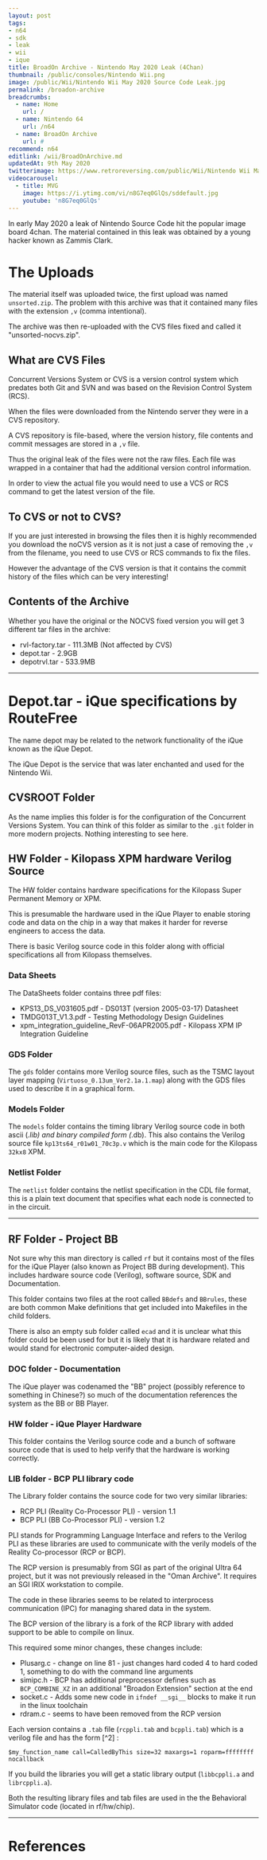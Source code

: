 ```yaml
---
layout: post
tags: 
- n64
- sdk
- leak
- wii
- ique
title: BroadOn Archive - Nintendo May 2020 Leak (4Chan)
thumbnail: /public/consoles/Nintendo Wii.png
image: /public/Wii/Nintendo Wii May 2020 Source Code Leak.jpg
permalink: /broadon-archive
breadcrumbs:
  - name: Home
    url: /
  - name: Nintendo 64
    url: /n64
  - name: BroadOn Archive
    url: #
recommend: n64
editlink: /wii/BroadOnArchive.md
updatedAt: 9th May 2020
twitterimage: https://www.retroreversing.com/public/Wii/Nintendo Wii May 2020 Source Code Leak.jpg
videocarousel:
  - title: MVG
    image: https://i.ytimg.com/vi/n8G7eq0GlQs/sddefault.jpg
    youtube: 'n8G7eq0GlQs'
---
```


In early May 2020 a leak of Nintendo Source Code hit the popular image board 4chan. The material contained in this leak was obtained by a young hacker known as Zammis Clark.

# The Uploads 
The material itself was uploaded twice, the first upload was named `unsorted.zip`. The problem with this archive was that it contained many files with the extension `,v` (comma intentional).

The archive was then re-uploaded with the CVS files fixed and called it "unsorted-nocvs.zip".

## What are CVS Files
Concurrent Versions System or CVS is a version control system which predates both Git and SVN and was based on the Revision Control System (RCS).

When the files were downloaded from the Nintendo server they were in a CVS repository. 

A CVS repository is file-based, where the version history, file contents and commit messages are stored in a `,v` file.

Thus the original leak of the files were not the raw files. Each file was wrapped in a container that had the additional version control information.

In order to view the actual file you would need to use a VCS or RCS command to get the latest version of the file.

## To CVS or not to CVS?
If you are just interested in browsing the files then it is highly recommended you download the noCVS version as it is not just a case of removing the `,v` from the filename, you need to use CVS or RCS commands to fix the files.

However the advantage of the CVS version is that it contains the commit history of the files which can be very interesting!

## Contents of the Archive
Whether you have the original or the NOCVS fixed version you will get 3 different tar files in the archive:
* rvl-factory.tar - 111.3MB (Not affected by CVS)
* depot.tar -  2.9GB
* depotrvl.tar - 533.9MB

---
# Depot.tar - iQue specifications by RouteFree
The name depot may be related to the network functionality of the iQue  known as the iQue Depot. 

The iQue Depot is the service that was later enchanted and used for the Nintendo Wii. 

## CVSROOT Folder
As the name implies this folder is for the configuration of the Concurrent Versions System. You can think of this folder as similar to the `.git` folder in more modern projects. Nothing interesting to see here.

## HW Folder - Kilopass XPM hardware Verilog Source
The HW folder contains hardware specifications for the Kilopass Super Permanent Memory or XPM.

This is presumable the hardware used in the iQue Player to enable storing code and data on the chip in a way that makes it harder for reverse engineers to access the data.

There is basic Verilog source code in this folder along with official specifications all from Kilopass themselves.

### Data Sheets
The DataSheets folder contains three pdf files:
* KPS13_DS_V031605.pdf - DS013T (version 2005-03-17) Datasheet
* TMDG013T_V1.3.pdf - Testing Methodology Design Guidelines
* xpm_integration_guideline_RevF-06APR2005.pdf - Kilopass XPM IP Integration Guideline 

### GDS Folder
The `gds` folder contains more Verilog source files, such as the TSMC layout layer mapping (`Virtuoso_0.13um_Ver2.1a.1.map`) along with the GDS files used to describe it in a graphical form.

### Models Folder
The `models` folder contains the timing library Verilog source code in both ascii (*.lib) and binary compiled form (*.db). This also contains the Verilog source file `kp13ts64_r01w01_70c3p.v` which is the main code for the Kilopass `32kx8` XPM.

### Netlist Folder
The `netlist` folder contains the netlist specification in the CDL file format, this is a plain text document that specifies what each node is connected to in the circuit.

---
## RF Folder - Project BB
Not sure why this man directory is called `rf` but it contains most of the files for the iQue Player (also known as Project BB during development). This includes hardware source code (Verilog), software source, SDK and Documentation.

This folder contains two files at the root called `BBdefs` and `BBrules`, these are both common Make definitions that get included into Makefiles in the child folders. 

There is also an empty sub folder called `ecad` and it is unclear what this folder could be been used for but it is likely that it is hardware related and would stand for electronic computer-aided design.

### DOC folder - Documentation
The iQue player was codenamed the "BB" project (possibly reference to something in Chinese?) so much of the documentation references the system as the BB or BB Player.

### HW folder - iQue Player Hardware
This folder contains the Verilog source code and a bunch of software source code that is used to help verify that the hardware is working correctly.

### LIB folder - BCP PLI library code
The Library folder contains the source code for two very similar libraries:
* RCP PLI (Reality Co-Processor PLI) - version 1.1
* BCP PLI (BB Co-Processor PLI) - version 1.2

PLI stands for Programming Language Interface and refers to the Verilog PLI as these libraries are used to communicate with the verily models of the Reality Co-processor (RCP or BCP).

The RCP version is presumably from SGI as part of the original Ultra 64 project, but it was not previously released in the "Oman Archive". It requires an SGI IRIX workstation to compile.

The code in these libraries seems to be related to interprocess communication (IPC) for managing shared data in the system.

The BCP version of the library is a fork of the RCP library with added support to be able to compile on linux. 

This required some minor changes, these changes include:
* Plusarg.c - change on line 81 - just changes hard coded 4 to hard coded 1, something to do with the command line arguments
* simipc.h - BCP has additional preprocessor defines such as `BCP_COMBINE_XZ` in an additional "Broadon Extension" section at the end
* socket.c  - Adds some new code in `ifndef __sgi__` blocks to make it run in the linux toolchain
* rdram.c - seems to have been removed from the RCP version

Each version contains a `.tab` file (`rcppli.tab` and `bcppli.tab`) which is a verilog file and has the form [^2] :
```
$my_function_name call=CalledByThis size=32 maxargs=1 roparm=ffffffff nocallback 
```

If you build the libraries you will get a static library output (`libbcppli.a` and `librcppli.a`).

Both the resulting library files and tab files are used in the the Behavioral Simulator code (located in rf/hw/chip).

---
# References
[^1]: [Revision Control System - Wikipedia](https://en.wikipedia.org/wiki/Revision_Control_System#Second_generation)
